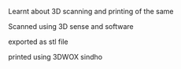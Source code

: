 Learnt about 3D scanning and printing of the same

Scanned using 3D sense and software

exported as stl file

printed using 3DWOX sindho